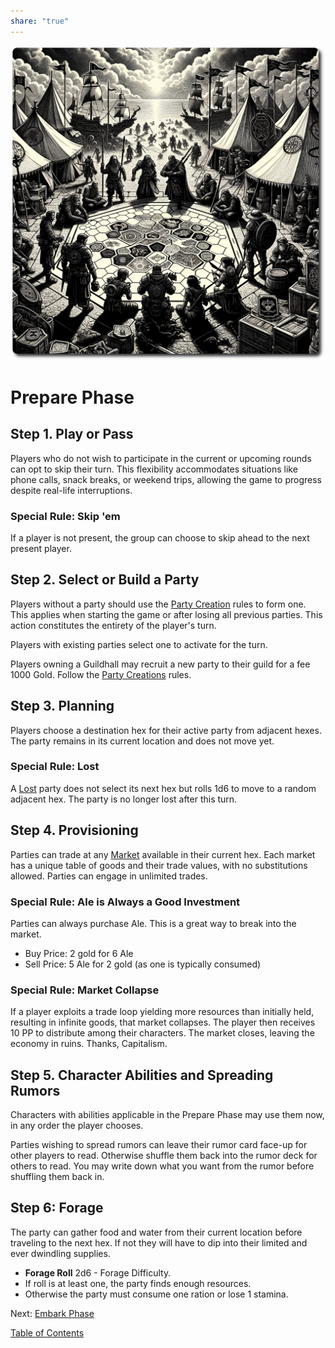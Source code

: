 ```yaml
---  
share: "true"  
---  
```

  
![prepare-phase](./prepare-phase.png)    
    
# Prepare Phase    
    
## Step 1. **Play or Pass**    
    
Players who do not wish to participate in the current or upcoming rounds can opt to skip their turn. This flexibility accommodates situations like phone calls, snack breaks, or weekend trips, allowing the game to progress despite real-life interruptions.    
    
### Special Rule: Skip 'em    
    
If a player is not present, the group can choose to skip ahead to the next present player.    
    
## Step 2. Select or Build a Party    
    
Players without a party should use the [Party Creation](./Party%20Creation.html) rules to form one. This applies when starting the game or after losing all previous parties. This action constitutes the entirety of the player's turn.    
    
Players with existing parties select one to activate for the turn.    
    
Players owning a Guildhall may recruit a new party to their guild for a fee 1000 Gold. Follow the [Party Creations](./Party%20Creation.html) rules.    
    
## Step 3. Planning    
    
Players choose a destination hex for their active party from adjacent hexes. The party remains in its current location and does not move yet.    
    
### Special Rule: Lost    
    
A [Lost](Lost.html) party does not select its next hex but rolls 1d6 to move to a random adjacent hex. The party is no longer lost after this turn.    
    
## Step 4. Provisioning    
    
Parties can trade at any [Market](./Market.html) available in their current hex. Each market has a unique table of goods and their trade values, with no substitutions allowed. Parties can engage in unlimited trades.    
    
### Special Rule: Ale is Always a Good Investment    
    
Parties can always purchase Ale. This is a great way to break into the market.    
- Buy Price: 2 gold for 6 Ale    
- Sell Price: 5 Ale for 2 gold (as one is typically consumed)    
    
### Special Rule: Market Collapse    
    
If a player exploits a trade loop yielding more resources than initially held, resulting in infinite goods, that market collapses. The player then receives 10 PP to distribute among their characters. The market closes, leaving the economy in ruins. Thanks, Capitalism.    
    
## Step 5. Character Abilities and Spreading Rumors    
    
Characters with abilities applicable in the Prepare Phase may use them now, in any order the player chooses.    
    
Parties wishing to spread rumors can leave their rumor card face-up for other players to read.  Otherwise shuffle them back into the rumor deck for others to read. You may write down what you want from the rumor before shuffling them back in.  
    
## Step 6: Forage    
    
The party can gather food and water from their current location before traveling to the next hex. If not they will have to dip into their limited and ever dwindling supplies.    
    
- **Forage Roll** 2d6 - Forage Difficulty.    
- If roll is at least one, the party finds enough resources.    
- Otherwise the party must consume one ration or lose 1 stamina.    
    
Next: [Embark Phase](./Embark%20Phase.html)    
    
[Table of Contents](./Table%20of%20Contents.html)